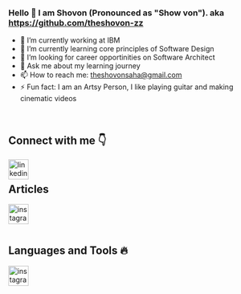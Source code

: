 ### Hello 👋 I am Shovon (Pronounced as "Show von"). aka https://github.com/theshovon-zz

- 🔭 I’m currently working at IBM 
- 🌱 I’m currently learning core principles of Software Design 
- 🤔 I’m looking for career opportinities on Software Architect
- 💬 Ask me about my learning journey
- 📫 How to reach me: theshovonsaha@gmail.com
- ⚡ Fun fact: I am an Artsy Person, I like playing guitar and making cinematic videos
<br />

## Connect with me :point_down:

[<img align='left' src='https://cdn.jsdelivr.net/npm/simple-icons@3.0.1/icons/linkedin.svg' alt='linkedin' height='40'>](https://www.linkedin.com/in/theshovonsaha/)
<br />
## Articles
[<img align='left' src='https://cdn.jsdelivr.net/npm/simple-icons@3.0.1/icons/medium.svg' alt='instagram' height='40'>](https://theshovonsaha.medium.com/)  

<br />
<br />
<br />

## Languages and Tools  :fire:
<img align='left' src='https://cdn.jsdelivr.net/npm/simple-icons@3.0.1/icons/java.svg' alt='instagram' height='40'>

<br />
<br />

